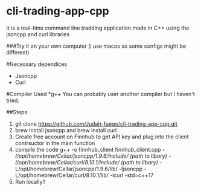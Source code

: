 # cli-trading-app-cpp
 It is a real-time command line tradding application made in C++ using the jsoncpp and curl libraries

###Try it on your own computer (i use macos so some configs might be different)

#Necessary dependices
* Jsoncpp
* Curl

#Compiler Used
*g++ 
You can probably user another compiler but I haven't tried.

##Steps
1. git clone https://github.com/Judah-fuego/cli-trading-app-cpp.git
2. brew install jsoncpp and brew install curl
3. Create free account on Finnhub to get API key and plug into the client contrsuctor in the main function
4. compile the code g++ -o finnhub_client finnhub_client.cpp *-I/opt/homebrew/Cellar/jsoncpp/1.9.6/include/ (path to libary)* *-I/opt/homebrew/Cellar/curl/8.10.1/include/ (path to libary)* -L/opt/homebrew/Cellar/jsoncpp/1.9.6/lib/ -ljsoncpp -L/opt/homebrew/Cellar/curl/8.10.1/lib/ -lcurl -std=c++17
5. Run locally!!
   

